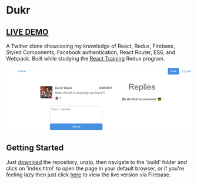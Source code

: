 # Dukr
## [LIVE DEMO](https://dukr.conordoyle.io)

A Twitter clone showcasing my knowledge of React, Redux, Firebase, Styled Components, Facebook authentication, React Router, ES6, and Webpack. Built while studying the [React Training](https://tylermcginnis.com/courses/redux/) Redux program.

![Screenshot of Dukr application.](./dukr.png "Dukr.")
## Getting Started

Just [download](https://github.com/chocobuckle/redux-dukr/archive/master.zip) the repository, unzip, then navigate to the 'build' folder and click on 'index.html' to open the page in your default browser, or if you're feeling lazy then just click [here](https://dukr.conordoyle.io) to view the live version via Firebase.
